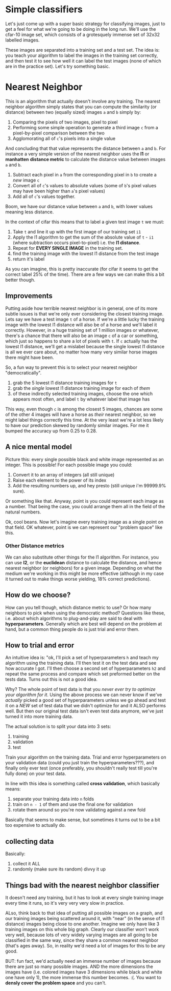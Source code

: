 # Simple classifiers

Let's just come up with a super basic strategy for classifying images, just to get a feel for what we're going to be doing in the long run. We'll use the cfar-10 image set, which consists of a grotesquely immense set of 32x32 labelled images. 

These images are separated into a training set and a test set. The idea is: you teach your algorithm to label the images in the training set correctly, and then test it to see how well it can label the test images (none of which are in the practice set). Let's try something basic.

# Nearest Neighbor

This is an algorithm that actually doesn't involve any training. The nearest neighbor algorithm simply states that you can compute the similarity (or distance) between two (equally sized) images `a` and `b` simply by:

1. Comparing the pixels of two images, pixel to pixel
2. Performing some simple operation to generate a third image `c` from a pixel-by-pixel comparison between the two
3. Agglomorating all of `c`'s pixels into a single value

And concluding that that value represents the distance between `a` and `b`. For instance a very simple version of the nearest neighbor uses the  **l1** or **manhatten** **distance metric** to calculate the distance value between images `a` and `b`.

1. Subtract each pixel in `a` from the corresponding pixel in `b` to create a *new* image `c`
2. Convert all of `c`'s values to absolute values (some of `b`'s pixel values may have been higher than `a`'s pixel values)
3. Add all of `c`'s values together. 

Boom, we have our distance value between `a` and `b`, with lower values meaning less distance.

In the context of cifar this means that to label a given test image `t` we must:

1. Take `t` and line it up with the first image of our training set `i1`
2. Apply the l1 algorithm to get the sum of the absolute value of  `t` - `i1` (where subtraction occurs pixel-to-pixel) i.e. the **l1 distance**.
3. Repeat for **EVERY SINGLE IMAGE** in the training set.
4. find the training image with the lowest l1 distance from the test image
5. return it's label

As you can imagine, this is pretty inaccurate (for cifar it seems to get the correct label 25% of the time). There are a few ways we can make this a bit better though.

## Improvements

Putting aside how terrible nearest neighbor is in general, one of its more subtle issues is that we're only ever considering the closest training image. Lets say we have a test image `t` of a horse. If we're a little lucky the training image with the lowest l1 distance will also be of a horse and we'll label it correctly. However, in a huge training set of 1 million images or whatever, there's a chance that there will also be an image `c` of a car or something, which just so happens to share a lot of pixels with `t`. If `c` actually has the lowest l1 distance, we'll get a mislabel because the single lowest l1 distance is all we ever care about, no matter how many very similar horse images there might have been. 

So, a fun way to prevent this is to select your nearest neighbor "democratically".

 1. grab the 5 lowest l1 distance training images for `t`
 2. grab the *single* lowest l1 distance training image for each of *them*
 3. of these indirectly selected training images, choose the one which appears most often, and label `t` by whatever label that image has

 This way, even though `c` is among the closest 5 images, chances are some of the other 4 images will have a horse as *their* nearest neighbor, so we might label things correctly this time. At the very least we're a lot less likely to have our prediction skewed by randomly similar images. For me it bumped the accuracy up from 0.25 to 0.28.

 ## A nice mental model

 Picture this: every single possible black and white image represented as an integer. This is possible! For each possible image you could:

 1. Convert it to an array of integers (all still unique)
 2. Raise each element to the power of its index
 3. Add the resulting numbers up, and hey presto (still unique i'm 99999.9% sure).

 Or something like that. Anyway, point is you could represent each image as a number. That being the case, you could arrange them all in the field of the natural numbers. 

 Ok, cool beans. Now let's imagine every training image as a single point on that field. OK whatever, point is we can represent our "problem space" like this.

 ### Other Distance metrics

 We can also substitute other things for the l1 algorithm. For instance, you can use **l2**, or the **euclidean** distance to calculate the distance, and hence nearest neighbor (or neighbors) for a given image. Depending on what the medium we're working in this might be more effective (although in my case it turned out to make things worse yielding, 18% correct predictions).

## How do we choose?

How can you tell though, which distance metric to use? Or how many neighbors to pick when using the democratic method? Questions like these, i.e. about which algorithms to plug-and-play are said to deal with **hyperparameters**. Generally which are best will depend on the problem at hand, but a common thing people do is just trial and error them.

## How to trial and error

An intuitive idea is: "ok, I'll pick a set of hyperparameters `h` and teach my algorithm using the training data. I'll then test it on the test data and see how accurate I got. I'll then choose a second set of hyperparameters `h2` and repeat the same process and compare which set preformed better on the tests data. Turns out this is not a good idea.

Why? The whole point of test data is that you *never ever try to optimize your algorithm for it*. Using the above process we can never know if we've *actually* picked a good set of hyperparameters unless we go ahead and test it on a *NEW* set of test data that we didn't optimize for and it ALSO performs well. But then our original test data isn't even test data anymore, we've just turned it into more training data.

The actual solution is to split your data into 3 sets:

1. training
2. validation
3. test

Train your algorithm on the training data. Trial and error hyperparameters on your validation data (could you just train the hyperparameters???), and finally only ever test (once preferably, you shouldn't really test till you're fully done) on your test data. 

In line with this idea is something called **cross validation**, which basically means:
1. separate your training data into `n` folds
2. train on `n - 1` of them and use the final one for validation
3. rotate them around so you're now validating against a new fold

Basically that seems to make sense, but sometimes it turns out to be a bit too expensive to actually do.

## collecting data

Basically:

1. collect it ALL
2. randomly (make sure its random) divvy it up


## Things bad with the nearest neighbor classifier

It doesn't need any training, but it has to look at every single training image every time it runs, so it's very very very slow in practice.

ALso, think back to that idea of putting all possible images on a graph, and our training images being scattered around it, with "near" (in the sense of l1 distance) images being close to one another. Imagine we only have like 3 training images on this  whole big graph. Clearly our classifier won't work very well, because lots of very widely varying images are all going to be classified in the same way, since they share a common nearest neighbor (that's ages away). So, in reality we'd need a lot of images for this to be any good. 

BUT: fun fact, we'd actually need an immense number of images because there are just so many possible images. AND the more dimensions the images have (i.e. colored images have 3 dimensions while black and white one have only 1), the more immense this number becomes. :(. You want to **densly cover the problem space** and you can't.